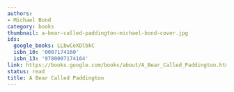 ```yaml
---
authors:
- Michael Bond
category: books
thumbnail: a-bear-called-paddington-michael-bond-cover.jpg
ids:
  google_books: LLbwCeXDlbkC
  isbn_10: '0007174160'
  isbn_13: '9780007174164'
link: https://books.google.com/books/about/A_Bear_Called_Paddington.html?hl=&id=LLbwCeXDlbkC
status: read
title: A Bear Called Paddington
---
```

